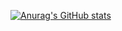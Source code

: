 [![Anurag's GitHub stats](https://github-readme-stats.vercel.app/api?username=nobu74658&show_icons=true)](https://github.com/anuraghazra/github-readme-stats)
